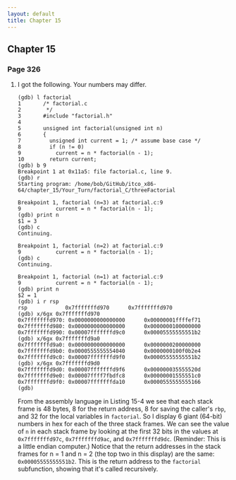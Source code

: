 ```yaml
---
layout: default
title: Chapter 15
---
```


## Chapter 15

### Page 326
1.  I got the following. Your numbers may differ.
    ```
    (gdb) l factorial
    1       /* factorial.c
    2        */
    3       #include "factorial.h"
    4
    5       unsigned int factorial(unsigned int n)
    6       {
    7         unsigned int current = 1; /* assume base case */
    8         if (n != 0)
    9           current = n * factorial(n - 1);
    10        return current;
    (gdb) b 9
    Breakpoint 1 at 0x11a5: file factorial.c, line 9.
    (gdb) r
    Starting program: /home/bob/GitHub/itco_x86-64/chapter_15/Your_Turn/factorial_C/threeFactorial 

    Breakpoint 1, factorial (n=3) at factorial.c:9
    9           current = n * factorial(n - 1);
    (gdb) print n
    $1 = 3
    (gdb) c
    Continuing.

    Breakpoint 1, factorial (n=2) at factorial.c:9
    9           current = n * factorial(n - 1);
    (gdb) c
    Continuing.

    Breakpoint 1, factorial (n=1) at factorial.c:9
    9           current = n * factorial(n - 1);
    (gdb) print n
    $2 = 1
    (gdb) i r rsp
    rsp            0x7fffffffd970      0x7fffffffd970
    (gdb) x/6gx 0x7fffffffd970
    0x7fffffffd970: 0x0000000000000000      0x00000001ffffef71
    0x7fffffffd980: 0x0000000000000000      0x0000000100000000
    0x7fffffffd990: 0x00007fffffffd9c0      0x00005555555551b2
    (gdb) x/6gx 0x7fffffffd9a0
    0x7fffffffd9a0: 0x0000000000000000      0x0000000200000000
    0x7fffffffd9b0: 0x0000555555554040      0x0000000100f0b2e4
    0x7fffffffd9c0: 0x00007fffffffd9f0      0x00005555555551b2
    (gdb) x/6gx 0x7fffffffd9d0
    0x7fffffffd9d0: 0x00007fffffffd9f6      0x000000035555520d
    0x7fffffffd9e0: 0x00007ffff7fbdfc8      0x00000001555551c0
    0x7fffffffd9f0: 0x00007fffffffda10      0x0000555555555166
    (gdb) 
    ```
    From the assembly language in Listing 15-4 we see that each stack frame is 48 bytes, 8 for the return address, 8 for saving the caller's `rbp`, and 32 for the local variables in `factorial`. So I display 6 giant (64-bit) numbers in hex for each of the three stack frames. We can see the value of `n` in each stack frame by looking at the first 32 bits in the values at `0x7fffffffd97c`, `0x7fffffffd9ac`, and `0x7fffffffd9dc`. (Reminder: This is a little endian computer.) Notice that the return addresses in the stack frames for n = 1 and n = 2 (the top two in this display) are the same: `0x00005555555551b2`. This is the return address to the `factorial` subfunction, showing that it's called recursively.
